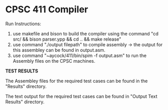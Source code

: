# CPSC 411 Compiler

Run Instructions:
1) use makefile and bison to build the compiler using the command "cd src/ && bison parser.ypp && cd .. && make release"
2) use command "./output filepath" to compile assembly -> the output for this assembley can be found in output.asm.
3) use command "~aycock/411/bin/spim -f output.asm" to run the Assembly files on the CPSC machines.

**TEST RESULTS**

The  Assembley files for the required test cases can be found in the "Results" directory.

The text output for the required test cases can be found in "Output Text Results" directory.
